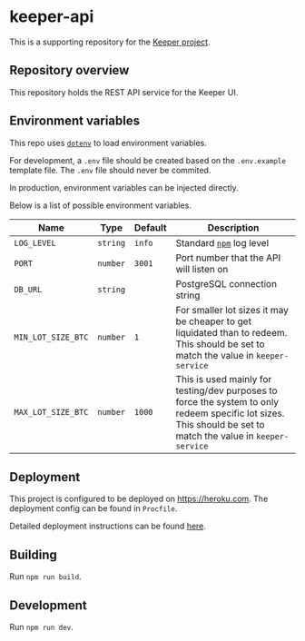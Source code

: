 # keeper-api

This is a supporting repository for the [Keeper project](https://github.com/chronologic/keeper-service).

## Repository overview

This repository holds the REST API service for the Keeper UI.

## Environment variables

This repo uses [`dotenv`](https://www.npmjs.com/package/dotenv) to load environment variables.

For development, a `.env` file should be created based on the `.env.example` template file. The `.env` file should never be commited.

In production, environment variables can be injected directly.

Below is a list of possible environment variables.

| Name               | Type     | Default | Description                                                                                                                                                   |
| ------------------ | -------- | ------- | ------------------------------------------------------------------------------------------------------------------------------------------------------------- |
| `LOG_LEVEL`        | `string` | `info`  | Standard [`npm`](https://github.com/winstonjs/winston#logging-levels) log level                                                                               |
| `PORT`             | `number` | `3001`  | Port number that the API will listen on                                                                                                                       |
| `DB_URL`           | `string` |         | PostgreSQL connection string                                                                                                                                  |
| `MIN_LOT_SIZE_BTC` | `number` | `1`     | For smaller lot sizes it may be cheaper to get liquidated than to redeem. This should be set to match the value in `keeper-service`                           |
| `MAX_LOT_SIZE_BTC` | `number` | `1000`  | This is used mainly for testing/dev purposes to force the system to only redeem specific lot sizes. This should be set to match the value in `keeper-service` |

## Deployment

This project is configured to be deployed on https://heroku.com. The deployment config can be found in `Procfile`.

Detailed deployment instructions can be found [here](https://devcenter.heroku.com/articles/deploying-nodejs).

## Building

Run `npm run build`.

## Development

Run `npm run dev`.
